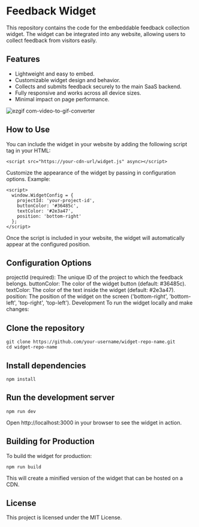 # Feedback Widget

This repository contains the code for the embeddable feedback collection widget. The widget can be integrated into any website, allowing users to collect feedback from visitors easily.

## Features

- Lightweight and easy to embed.
- Customizable widget design and behavior.
- Collects and submits feedback securely to the main SaaS backend.
- Fully responsive and works across all device sizes.
- Minimal impact on page performance.
  
![ezgif com-video-to-gif-converter](https://github.com/user-attachments/assets/e7d6f3e5-2c7a-4e65-902c-8a07d246b3e2)
  
## How to Use

You can include the widget in your website by adding the following script tag in your HTML:
```
<script src="https://your-cdn-url/widget.js" async></script>
```
Customize the appearance of the widget by passing in configuration options. Example:
```
<script>
  window.WidgetConfig = {
    projectId: 'your-project-id',
    buttonColor: '#36485c',
    textColor: '#2e3a47',
    position: 'bottom-right'
  };
</script>
```
Once the script is included in your website, the widget will automatically appear at the configured position.

## Configuration Options

projectId (required): The unique ID of the project to which the feedback belongs.
buttonColor: The color of the widget button (default: #36485c).
textColor: The color of the text inside the widget (default: #2e3a47).
position: The position of the widget on the screen ('bottom-right', 'bottom-left', 'top-right', 'top-left').
Development
To run the widget locally and make changes:

## Clone the repository
```
git clone https://github.com/your-username/widget-repo-name.git
cd widget-repo-name
```
## Install dependencies
```
npm install
```
## Run the development server
```
npm run dev
```
Open http://localhost:3000 in your browser to see the widget in action.

## Building for Production
To build the widget for production:
```
npm run build
```
This will create a minified version of the widget that can be hosted on a CDN.

## License
This project is licensed under the MIT License.
